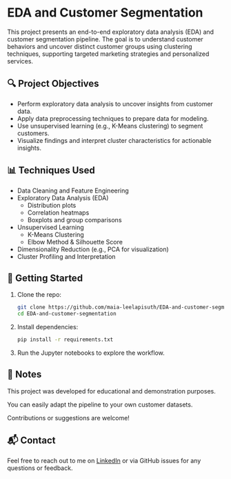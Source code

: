 # EDA and Customer Segmentation

This project presents an end-to-end exploratory data analysis (EDA) and customer segmentation pipeline. The goal is to understand customer behaviors and uncover distinct customer groups using clustering techniques, supporting targeted marketing strategies and personalized services.

## 🔍 Project Objectives

- Perform exploratory data analysis to uncover insights from customer data.
- Apply data preprocessing techniques to prepare data for modeling.
- Use unsupervised learning (e.g., K-Means clustering) to segment customers.
- Visualize findings and interpret cluster characteristics for actionable insights.

## 📊 Techniques Used

- Data Cleaning and Feature Engineering
- Exploratory Data Analysis (EDA)
  - Distribution plots
  - Correlation heatmaps
  - Boxplots and group comparisons
- Unsupervised Learning
  - K-Means Clustering
  - Elbow Method & Silhouette Score
- Dimensionality Reduction (e.g., PCA for visualization)
- Cluster Profiling and Interpretation

## 🧪 Getting Started

1. Clone the repo:
   ```bash
   git clone https://github.com/maia-leelapisuth/EDA-and-customer-segmentation.git
   cd EDA-and-customer-segmentation
   ```
2. Install dependencies:
   ```bash
   pip install -r requirements.txt
   ```
3. Run the Jupyter notebooks to explore the workflow.

## 📝 Notes
This project was developed for educational and demonstration purposes.

You can easily adapt the pipeline to your own customer datasets.

Contributions or suggestions are welcome!

## 📬 Contact
Feel free to reach out to me on [LinkedIn](https://www.linkedin.com/in/chonlada-leelapisuth) or via GitHub issues for any questions or feedback.


